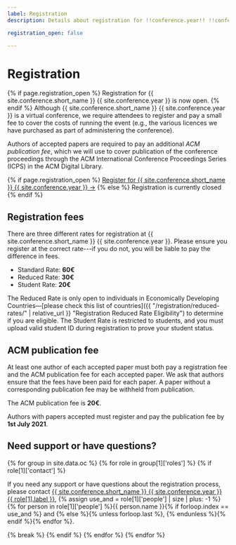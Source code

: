 ```yaml
---
label: Registration
description: Details about registration for !!conference.year!! !!conference.full_name!!.

registration_open: false

---
```


# Registration

{% if page.registration_open %}
Registration for {{ site.conference.short_name }} {{ site.conference.year }} is now open.
{% endif %} Although {{ site.conference.short_name }} {{ site.conference.year }} is a virtual conference, we require attendees to register and pay a small fee to cover the costs of running the event (e.g., the various licences we have purchased as part of administering the conference).

Authors of accepted papers are required to pay an additional *ACM publication fee*, which we will use to cover publication of the conference proceedings through the ACM International Conference Proceedings Series (ICPS) in the ACM Digital Library.


<div class="d-block py-5 mt-0 text-center">
{% if page.registration_open %}
	<a href="https://example.com/" class="btn btn-lg btn-primary" title="Register for {{ site.conference.short_name }} {{ site.conference.year }}">Register for {{ site.conference.short_name }} {{ site.conference.year }} &rarr;</a>
{% else %}
	<a class="btn btn-lg btn-outline-primary disabled">Registration is currently closed</a>
{% endif %}
</div>


## Registration fees

There are three different rates for registration at {{ site.conference.short_name }} {{ site.conference.year }}. Please ensure you register at the correct rate---if you do not, you will be liable to pay the difference in fees.

* Standard Rate: **60€**
* Reduced Rate: **30€**
* Student Rate: **20€**

The Reduced Rate is only open to individuals in Economically Developing Countries—[please check this list of countries]({{ "/registration/reduced-rates/" | relative_url }} "Registration Reduced Rate Eligibility") to determine if you are eligible. The Student Rate is restricted  to students, and you must upload valid student ID during registration to prove your student status.

## ACM publication fee

At least one author of each accepted paper must both pay a registration fee and the ACM publication fee for each accepted paper. We ask that authors ensure that the fees have been paid for each paper. A paper without a corresponding publication fee may be withheld from publication.

The ACM publication fee is **20€**.

Authors with papers accepted must register and pay the publication fee by **1st July 2021**.

## Need support or have questions?

{% for group in site.data.oc %}
	{% for role in group[1]['roles'] %}
		{% if role[1]['contact'] %}
<p>If you need any support or have questions about the registration process, please contact <a href="{{ role[1].email }}" title="Retrieve the email address for the {{ site.conference.short_name }} {{ site.conference.year }} {{ role[1].label }}">{{ site.conference.short_name }} {{ site.conference.year }} {{ role[1].label }}</a>, 
		{% assign use_and = role[1]['people'] | size | plus: -1 %}
		{% for person in role[1]['people'] %}{{ person.name }}{% if forloop.index == use_and %} and {% else %}{% unless forloop.last %}, {% endunless %}{% endif %}{% endfor %}.</p>
		{% break %}
		{% endif %}
	{% endfor %}
{% endfor %}

